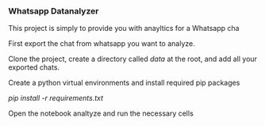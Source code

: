 ### Whatsapp Datanalyzer
This project is simply to provide you with anayltics for a Whatsapp cha

First export the chat from whatsapp you want to analyze. 

Clone the project, create a directory called *data* at the root, and add all your exported chats.

Create a python virtual environments and install required pip packages

*pip install -r requirements.txt*

Open the notebook analtyze and run the necessary cells